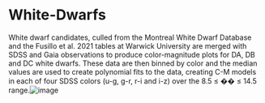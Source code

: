 # White-Dwarfs
White dwarf candidates, culled from the Montreal White Dwarf Database and the Fusillo et al. 2021 tables at Warwick University are merged with SDSS and Gaia observations to produce color-magnitude plots for DA, DB and DC white dwarfs. These data are then binned by color and the median values are used to create polynomial fits to the data, creating C-M models in each of four SDSS colors (u-g, g-r, r-i and i-z) over the 8.5 ≤ �� ≤ 14.5 range.![image](https://github.com/bobabel/White-Dwarfs/assets/3171005/3ce53c03-d765-4de5-9178-1a4636f990ad)


